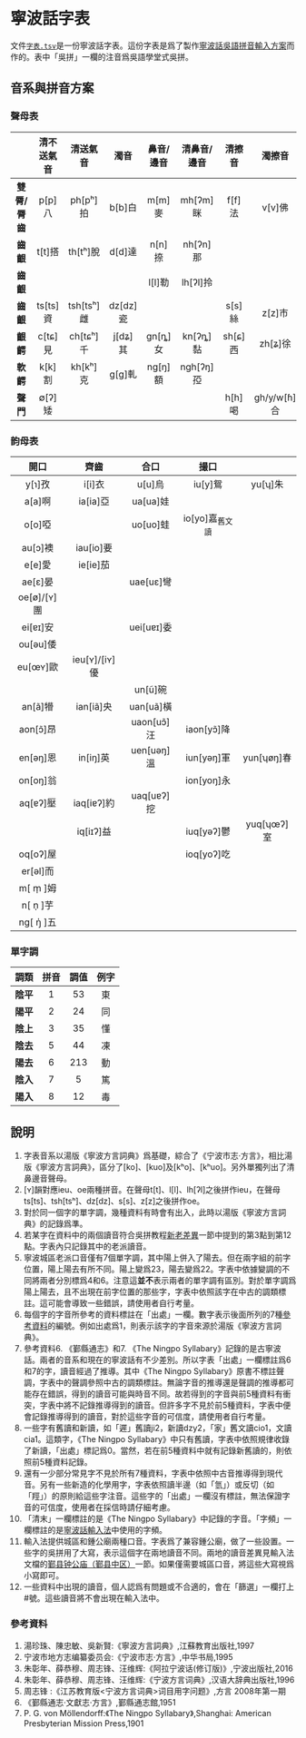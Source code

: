 # 寧波話字表

文件[`字表.tsv`](字表.tsv)是一份寧波話字表。這份字表是爲了製作[寧波話吳語拼音輸入方案](https://github.com/NGLI/rime-wugniu_gninpou)而作的。表中「吳拼」一欄的注音爲吳語學堂式吳拼。

## 音系與拼音方案

### 聲母表

|               | 清不送氣音 |   清送氣音   |    濁音    | 鼻音/邊音 | 清鼻音/邊音 |  清擦音   |    濁擦音     |
| :-----------: | :--------: | :----------: | :--------: | :-------: | :---------: | :-------: | :-----------: |
| **雙脣/脣齒** |  p\[p\]八  |  ph\[pʰ\]拍  |  b\[b\]白  | m\[m\]麥  | mh\[ʔm\]眯  | f\[f\]法  |   v\[v\]佛    |
|   **齒齦**    |  t\[t\]搭  |  th\[tʰ\]脫  |  d\[d\]達  | n\[n\]捺  | nh\[ʔn\]那  |           |               |
|   **齒齦**    |            |              |            | l\[l\]勒  | lh\[ʔl\]拎  |           |               |
|   **齒齦**    | ts\[ts\]資 | tsh\[tsʰ\]雌 | dz\[dz\]瓷 |           |             | s\[s\]絲  |   z\[z\]市    |
|   **齦齶**    | c\[tɕ\]見  | ch\[tɕʰ\]千  | j\[dʑ\]其  | gn\[ȵ\]女 | kn\[ʔȵ\]黏  | sh\[ɕ\]西 |   zh\[ʑ\]徐   |
|   **軟齶**    |  k\[k\]割  |  kh\[kʰ\]克  |  g\[ɡ\]軋  | ng\[ŋ\]額 | ngh\[ʔŋ\]孲 |           |               |
|   **聲門**    |  ∅\[ʔ\]矮  |              |            |           |             | h\[h\]喝  | gh/y/w\[ɦ\]合 |

### 韵母表

|      開口       |       齊齒        |     合口     |            撮口             |              |
| :-------------: | :---------------: | :----------: | :-------------------------: | :----------: |
|    y\[ɿ\]孜     |     i\[i\]衣      |   u\[u\]烏   |          iu\[y\]鴛          |  yu\[ʮ\]朱   |
|    a\[a\]啊     |    ia\[ia\]亞     |  ua\[ua\]娃  |                             |              |
|    o\[o\]啞     |                   |  uo\[uo\]蛙  | io\[yo\]嘉<sub>舊文讀</sub> |              |
|    au\[ɔ\]襖    |    iau\[io\]要    |              |                             |              |
|    e\[e\]愛     |    ie\[ie\]茄     |              |                             |              |
|    ae\[ɛ\]晏    |                   | uae\[uɛ\]彎  |                             |              |
| oe\[ø\]/\[ʏ\]團 |                   |              |                             |              |
|   ei\[ɐɪ\]安    |                   | uei\[uɐɪ\]委 |                             |              |
|   ou\[əu\]倭    |                   |              |                             |              |
|   eu\[œʏ\]歐    | ieu\[ʏ\]/\[iʏ\]優 |              |                             |              |
|                 |                   |  un\[ũ\]碗   |                             |              |
|    an\[ã\]㹙    |    ian\[iã\]央    | uan\[uã\]橫  |                             |              |
|   aon\[ɔ̃\]昂    |                   | uaon\[uɔ̃\]汪 |        iaon\[yɔ̃\]降         |              |
|   en\[əŋ\]恩    |    in\[iŋ\]英     | uen\[uəŋ\]溫 |        iun\[yəŋ\]軍         | yun\[ʮøŋ\]春 |
|   on\[oŋ\]翁    |                   |              |        ion\[yoŋ\]永         |              |
|   aq\[ɐʔ\]壓    |   iaq\[iɐʔ\]約    | uaq\[uɐʔ\]挖 |                             |              |
|                 |    iq\[iɪʔ\]益    |              |        iuq\[yəʔ\]鬱         | yuq\[ʮœʔ\]室 |
|   oq\[oʔ\]屋    |                   |              |        ioq\[yoʔ\]吃         |              |
|   er\[əl\]而    |                   |              |                             |              |
|   m\[ m̩ \]姆    |                   |              |                             |              |
|   n\[ n̩ \]芋    |                   |              |                             |              |
|   ng\[ ŋ̍ \]五   |                   |              |                             |              |

### 單字調

|   調類   | 拼音 | 調值 | 例字 |
| :------: | :--: | :--: | :--: |
| **陰平** |  1   |  53  |  東  |
| **陽平** |  2   |  24  |  同  |
| **陰上** |  3   |  35  |  懂  |
| **陰去** |  5   |  44  |  凍  |
| **陽去** |  6   | 213  |  動  |
| **陰入** |  7   |  5   |  篤  |
| **陽入** |  8   |  12  |  毒  |

## 說明

1. 字表音系以湯版《寧波方言詞典》爲基礎，綜合了《宁波市志·方言》，相比湯版《寧波方言詞典》，區分了\[ko\]、\[kuo\]及\[kʰo\]、\[kʰuo\]。另外單獨列出了清鼻邊音聲母。
2. \[ʏ\]韻對應ieu、oe兩種拼音。在聲母t\[t\]、l\[l\]、lh\[ʔl\]之後拼作ieu，在聲母ts\[ts\]、tsh\[tsʰ\]、dz\[dz\]、s\[s\]、z\[z\]之後拼作oe。
3. 對於同一個字的單字調，幾種資料有時會有出入，此時以湯版《寧波方言詞典》的記錄爲準。
4. 若某字在資料中的兩個讀音符合吳拼教程[新老差異](https://shinzoqchiuq.github.io/gninpou-tutorial/内部差异/新老差异.html)一節中提到的第3點到第12點。字表內只記錄其中的老派讀音。
5. 寧波城區老派口音僅有7個單字調，其中陽上併入了陽去。但在兩字組的前字位置，陽上陽去有所不同。陽上變爲23，陽去變爲22。字表中依據變調的不同將兩者分別標爲4和6。注意這**並不**表示兩者的單字調有區別。對於單字調爲陽上陽去，且不出現在前字位置的那些字，字表中依照該字在中古的調類標註。這可能會導致一些錯誤，請使用者自行考量。
6. 每個字的字音所參考的資料標註在「出處」一欄。數字表示後面所列的7種[參考資料](https://github.com/shinzoqchiuq/gninpou-dictionary#參考資料)的編號。例如出處爲1，則表示該字的字音來源於湯版《寧波方言詞典》。
7. 參考資料6. 《鄞縣通志》和7. 《The Ningpo Syllabary》記錄的是古寧波話。兩者的音系和現在的寧波話有不少差別。所以字表「出處」一欄標註爲6和7的字，讀音經過了推導。其中《The Ningpo Syllabary》原書不標註聲調，字表中的聲調參照中古的調類標註。無論字音的推導還是聲調的推導都可能存在錯誤，得到的讀音可能與時音不同。故若得到的字音與前5種資料有衝突，字表中將不記錄推導得到的讀音。但許多字不見於前5種資料，字表中便會記錄推導得到的讀音，對於這些字音的可信度，請使用者自行考量。
8. 一些字有舊讀和新讀，如「遲」舊讀ji2，新讀dzy2，「家」舊文讀cio1，文讀cia1。這類字，《The Ningpo Syllabary》中只有舊讀，字表中依照規律收錄了新讀，「出處」標記爲0。當然，若在前5種資料中就有記錄新舊讀的，則依照前5種資料記錄。
9. 還有一少部分常見字不見於所有7種資料，字表中依照中古音推導得到現代音。另有一些新造的化學用字，字表依照讀半邊（如「氫」）或反切（如「羥」）的原則給這些字注音。這些字的「出處」一欄沒有標註，無法保證字音的可信度，使用者在採信時請仔細考慮。
10. 「清末」一欄標註的是《The Ningpo Syllabary》中記錄的字音。「字頻」一欄標註的是[寧波話輸入法](https://github.com/NGLI/rime-wugniu_gninpou)中使用的字頻。
11. 輸入法提供城區和鍾公廟兩種口音。字表爲了兼容鍾公廟，做了一些設置。一些字的吳拼用了大寫，表示這個字在兩地讀音不同。兩地的讀音差異見輸入法文檔的[鄞县钟公庙（鄞县中区）](https://github.com/NGLI/rime-wugniu_gninpou/wiki/音系及拼音方案#鄞县钟公庙鄞县中区)一節。如果僅需要城區口音，將這些大寫視爲小寫即可。
12. 一些資料中出現的讀音，個人認爲有問題或不合適的，會在「篩選」一欄打上#號。這些讀音將不會出現在輸入法中。

### 參考資料

1. 湯珍珠、陳忠敏、吳新賢:《寧波方言詞典》,江蘇教育出版社,1997
2. 宁波市地方志编纂委员会:《宁波市志·方言》,中华书局,1995
3. 朱彰年、薛恭穆、周志锋、汪维辉:《阿拉宁波话(修订版)》,宁波出版社,2016
4. 朱彰年、薛恭穆、周志锋、汪维辉:《宁波方言词典》,汉语大辞典出版社,1996
5. 周志锋 :《江苏教育版<宁波方言词典>词目用字问题》,方言 2008年第一期
6. 《鄞縣通志·文獻志·方言》,鄞縣通志館,1951
7. P. G. von Möllendorff:《The Ningpo Syllabary》,Shanghai: American Presbyterian Mission Press,1901

